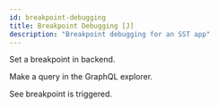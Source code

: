 ```yaml
---
id: breakpoint-debugging
title: Breakpoint Debugging [J]
description: "Breakpoint debugging for an SST app"
---
```


Set a breakpoint in backend.

Make a query in the GraphQL explorer.

See breakpoint is triggered.